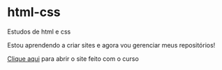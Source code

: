 # html-css
 Estudos de html e css

Estou aprendendo a criar sites e agora vou gerenciar meus repositórios!

<a href="desafios/d10 feito vendo a aula/android.html">Clique aqui</a> para abrir o site feito com o curso